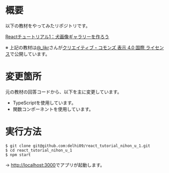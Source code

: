 # 概要
以下の教材をやってみたリポジトリです。

[Reactチュートリアル1：犬画像ギャラリーを作ろう](https://zenn.dev/likr/articles/6be53ca64f29aa035f07)

※ 上記の教材は[@_likr](https://twitter.com/_likr)さんが[クリエイティブ・コモンズ 表示 4.0 国際 ライセンス](https://creativecommons.org/licenses/by/4.0/)で公開しています。

# 変更箇所
元の教材の回答コードから、以下を主に変更しています。
- TypeScriptを使用しています。
- 関数コンポーネントを使用しています。

# 実行方法

```shell
$ git clone git@github.com:delhi09/react_tutorial_nihon_u_1.git
$ cd react_tutorial_nihon_u_1
$ npm start
```

→ [http://localhost:3000](http://localhost:3000)でアプリが起動します。


